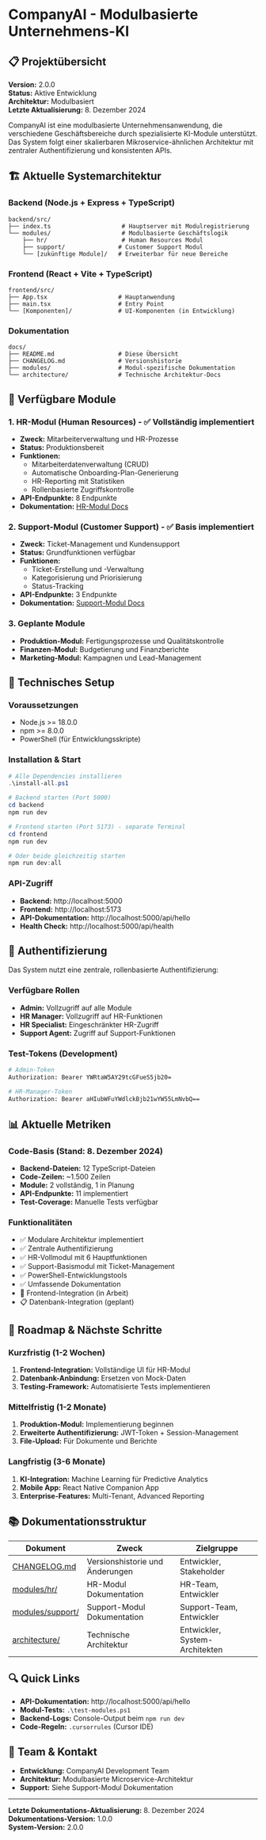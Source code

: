 # CompanyAI - Modulbasierte Unternehmens-KI

## 📋 Projektübersicht

**Version:** 2.0.0  
**Status:** Aktive Entwicklung  
**Architektur:** Modulbasiert  
**Letzte Aktualisierung:** 8. Dezember 2024

CompanyAI ist eine modulbasierte Unternehmensanwendung, die verschiedene Geschäftsbereiche durch spezialisierte KI-Module unterstützt. Das System folgt einer skalierbaren Mikroservice-ähnlichen Architektur mit zentraler Authentifizierung und konsistenten APIs.

## 🏗️ Aktuelle Systemarchitektur

### Backend (Node.js + Express + TypeScript)
```
backend/src/
├── index.ts                    # Hauptserver mit Modulregistrierung
└── modules/                    # Modulbasierte Geschäftslogik
    ├── hr/                     # Human Resources Modul
    ├── support/               # Customer Support Modul
    └── [zukünftige Module]/   # Erweiterbar für neue Bereiche
```

### Frontend (React + Vite + TypeScript)
```
frontend/src/
├── App.tsx                    # Hauptanwendung
├── main.tsx                   # Entry Point
└── [Komponenten]/             # UI-Komponenten (in Entwicklung)
```

### Dokumentation
```
docs/
├── README.md                  # Diese Übersicht
├── CHANGELOG.md               # Versionshistorie
├── modules/                   # Modul-spezifische Dokumentation
└── architecture/              # Technische Architektur-Docs
```

## 🚀 Verfügbare Module

### 1. HR-Modul (Human Resources) - ✅ Vollständig implementiert
- **Zweck:** Mitarbeiterverwaltung und HR-Prozesse
- **Status:** Produktionsbereit
- **Funktionen:**
  - Mitarbeiterdatenverwaltung (CRUD)
  - Automatische Onboarding-Plan-Generierung
  - HR-Reporting mit Statistiken
  - Rollenbasierte Zugriffskontrolle
- **API-Endpunkte:** 8 Endpunkte
- **Dokumentation:** [HR-Modul Docs](./modules/hr/README.md)

### 2. Support-Modul (Customer Support) - ✅ Basis implementiert
- **Zweck:** Ticket-Management und Kundensupport
- **Status:** Grundfunktionen verfügbar
- **Funktionen:**
  - Ticket-Erstellung und -Verwaltung
  - Kategorisierung und Priorisierung
  - Status-Tracking
- **API-Endpunkte:** 3 Endpunkte
- **Dokumentation:** [Support-Modul Docs](./modules/support/README.md)

### 3. Geplante Module
- **Produktion-Modul:** Fertigungsprozesse und Qualitätskontrolle
- **Finanzen-Modul:** Budgetierung und Finanzberichte
- **Marketing-Modul:** Kampagnen und Lead-Management

## 🔧 Technisches Setup

### Voraussetzungen
- Node.js >= 18.0.0
- npm >= 8.0.0
- PowerShell (für Entwicklungsskripte)

### Installation & Start
```powershell
# Alle Dependencies installieren
.\install-all.ps1

# Backend starten (Port 5000)
cd backend
npm run dev

# Frontend starten (Port 5173) - separate Terminal
cd frontend  
npm run dev

# Oder beide gleichzeitig starten
npm run dev:all
```

### API-Zugriff
- **Backend:** http://localhost:5000
- **Frontend:** http://localhost:5173
- **API-Dokumentation:** http://localhost:5000/api/hello
- **Health Check:** http://localhost:5000/api/health

## 🔐 Authentifizierung

Das System nutzt eine zentrale, rollenbasierte Authentifizierung:

### Verfügbare Rollen
- **Admin:** Vollzugriff auf alle Module
- **HR Manager:** Vollzugriff auf HR-Funktionen
- **HR Specialist:** Eingeschränkter HR-Zugriff
- **Support Agent:** Zugriff auf Support-Funktionen

### Test-Tokens (Development)
```bash
# Admin-Token
Authorization: Bearer YWRtaW5AY29tcGFueS5jb20=

# HR-Manager-Token
Authorization: Bearer aHIubWFuYWdlckBjb21wYW55LmNvbQ==
```

## 📊 Aktuelle Metriken

### Code-Basis (Stand: 8. Dezember 2024)
- **Backend-Dateien:** 12 TypeScript-Dateien
- **Code-Zeilen:** ~1.500 Zeilen
- **Module:** 2 vollständig, 1 in Planung
- **API-Endpunkte:** 11 implementiert
- **Test-Coverage:** Manuelle Tests verfügbar

### Funktionalitäten
- ✅ Modulare Architektur implementiert
- ✅ Zentrale Authentifizierung
- ✅ HR-Vollmodul mit 6 Hauptfunktionen
- ✅ Support-Basismodul mit Ticket-Management
- ✅ PowerShell-Entwicklungstools
- ✅ Umfassende Dokumentation
- 🔄 Frontend-Integration (in Arbeit)
- 📋 Datenbank-Integration (geplant)

## 🎯 Roadmap & Nächste Schritte

### Kurzfristig (1-2 Wochen)
1. **Frontend-Integration:** Vollständige UI für HR-Modul
2. **Datenbank-Anbindung:** Ersetzen von Mock-Daten
3. **Testing-Framework:** Automatisierte Tests implementieren

### Mittelfristig (1-2 Monate)
1. **Produktion-Modul:** Implementierung beginnen
2. **Erweiterte Authentifizierung:** JWT-Token + Session-Management
3. **File-Upload:** Für Dokumente und Berichte

### Langfristig (3-6 Monate)
1. **KI-Integration:** Machine Learning für Predictive Analytics
2. **Mobile App:** React Native Companion App
3. **Enterprise-Features:** Multi-Tenant, Advanced Reporting

## 📚 Dokumentationsstruktur

| Dokument | Zweck | Zielgruppe |
|----------|-------|------------|
| [CHANGELOG.md](./CHANGELOG.md) | Versionshistorie und Änderungen | Entwickler, Stakeholder |
| [modules/hr/](./modules/hr/) | HR-Modul Dokumentation | HR-Team, Entwickler |
| [modules/support/](./modules/support/) | Support-Modul Dokumentation | Support-Team, Entwickler |
| [architecture/](./architecture/) | Technische Architektur | Entwickler, System-Architekten |

## 🔍 Quick Links

- **API-Dokumentation:** http://localhost:5000/api/hello
- **Modul-Tests:** `.\test-modules.ps1`
- **Backend-Logs:** Console-Output beim `npm run dev`
- **Code-Regeln:** `.cursorrules` (Cursor IDE)

## 👥 Team & Kontakt

- **Entwicklung:** CompanyAI Development Team
- **Architektur:** Modulbasierte Microservice-Architektur
- **Support:** Siehe Support-Modul Dokumentation

---

**Letzte Dokumentations-Aktualisierung:** 8. Dezember 2024  
**Dokumentations-Version:** 1.0.0  
**System-Version:** 2.0.0
